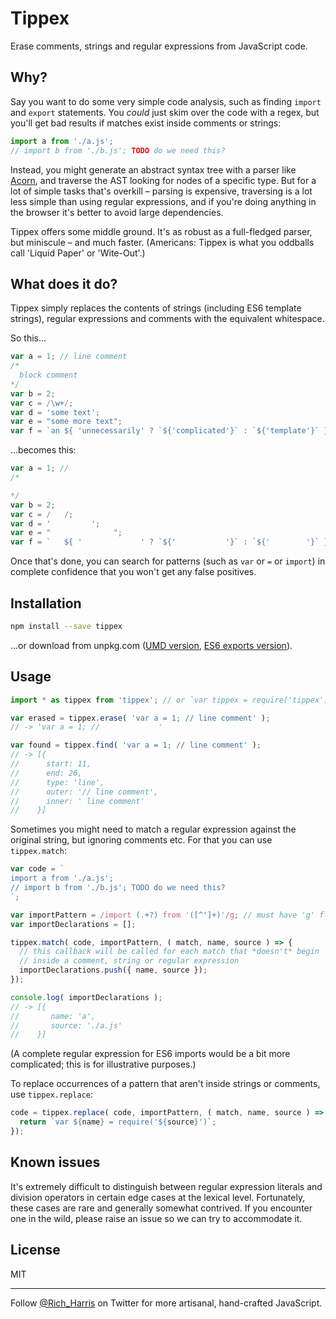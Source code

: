 # Tippex

Erase comments, strings and regular expressions from JavaScript code.

## Why?

Say you want to do some very simple code analysis, such as finding `import` and `export` statements. You *could* just skim over the code with a regex, but you'll get bad results if matches exist inside comments or strings:

```js
import a from './a.js';
// import b from './b.js'; TODO do we need this?
```

Instead, you might generate an abstract syntax tree with a parser like [Acorn](https://github.com/ternjs/acorn), and traverse the AST looking for nodes of a specific type. But for a lot of simple tasks that's overkill – parsing is expensive, traversing is a lot less simple than using regular expressions, and if you're doing anything in the browser it's better to avoid large dependencies.

Tippex offers some middle ground. It's as robust as a full-fledged parser, but miniscule – and much faster. (Americans: Tippex is what you oddballs call 'Liquid Paper' or 'Wite-Out'.)


## What does it do?

Tippex simply replaces the contents of strings (including ES6 template strings), regular expressions and comments with the equivalent whitespace.

So this...

```js
var a = 1; // line comment
/*
  block comment
*/
var b = 2;
var c = /\w+/;
var d = 'some text';
var e = "some more text";
var f = `an ${ 'unnecessarily' ? `${'complicated'}` : `${'template'}` } string`;
```

...becomes this:

```js
var a = 1; //
/*

*/
var b = 2;
var c = /   /;
var d = '         ';
var e = "              ";
var f = `   ${ '             ' ? `${'           '}` : `${'        '}` }       `;
```

Once that's done, you can search for patterns (such as `var` or ` = ` or `import`) in complete confidence that you won't get any false positives.


## Installation

```bash
npm install --save tippex
```

...or download from unpkg.com ([UMD version](https://unpkg.com/tippex), [ES6 exports version](https://unpkg.com/tippex/dist/tippex.es.js)).


## Usage

```js
import * as tippex from 'tippex'; // or `var tippex = require('tippex')`, etc

var erased = tippex.erase( 'var a = 1; // line comment' );
// -> 'var a = 1; //             '

var found = tippex.find( 'var a = 1; // line comment' );
// -> [{
//      start: 11,
//      end: 26,
//      type: 'line',
//      outer: '// line comment',
//      inner: ' line comment'
//    }]
```

Sometimes you might need to match a regular expression against the original string, but ignoring comments etc. For that you can use `tippex.match`:

```js
var code = `
import a from './a.js';
// import b from './b.js'; TODO do we need this?
`;

var importPattern = /import (.+?) from '([^']+)'/g; // must have 'g' flag
var importDeclarations = [];

tippex.match( code, importPattern, ( match, name, source ) => {
  // this callback will be called for each match that *doesn't* begin
  // inside a comment, string or regular expression
  importDeclarations.push({ name, source });
});

console.log( importDeclarations );
// -> [{
//       name: 'a',
//       source: './a.js'
//    }]
```

(A complete regular expression for ES6 imports would be a bit more complicated; this is for illustrative purposes.)

To replace occurrences of a pattern that aren't inside strings or comments, use `tippex.replace`:

```js
code = tippex.replace( code, importPattern, ( match, name, source ) => {
  return `var ${name} = require('${source}')`;
});
```


## Known issues

It's extremely difficult to distinguish between regular expression literals and division operators in certain edge cases at the lexical level. Fortunately, these cases are rare and generally somewhat contrived. If you encounter one in the wild, please raise an issue so we can try to accommodate it.



## License

MIT

----

Follow [@Rich_Harris](https://twitter.com/Rich_Harris) on Twitter for more artisanal, hand-crafted JavaScript.
